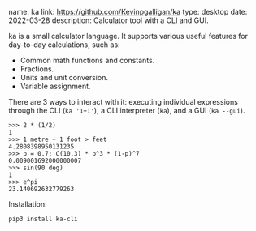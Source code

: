 name: ka
link: https://github.com/Kevinpgalligan/ka
type: desktop
date: 2022-03-28
description: Calculator tool with a CLI and GUI.

ka is a small calculator language. It supports various useful features for day-to-day calculations, such as:

* Common math functions and constants.
* Fractions.
* Units and unit conversion.
* Variable assignment.

There are 3 ways to interact with it: executing individual expressions through the CLI (`ka '1+1'`), a CLI interpreter (`ka`), and a GUI (`ka --gui`).

    >>> 2 * (1/2)
    1
    >>> 1 metre + 1 foot > feet
    4.2808398950131235
    >>> p = 0.7; C(10,3) * p^3 * (1-p)^7
    0.009001692000000007
    >>> sin(90 deg)
    1 
    >>> e^pi
    23.140692632779263

Installation:

	pip3 install ka-cli
